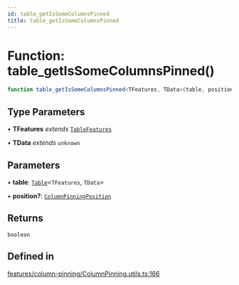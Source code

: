```yaml
---
id: table_getIsSomeColumnsPinned
title: table_getIsSomeColumnsPinned
---
```


# Function: table\_getIsSomeColumnsPinned()

```ts
function table_getIsSomeColumnsPinned<TFeatures, TData>(table, position?): boolean
```

## Type Parameters

• **TFeatures** *extends* [`TableFeatures`](../interfaces/tablefeatures.md)

• **TData** *extends* `unknown`

## Parameters

• **table**: [`Table`](../type-aliases/table.md)\<`TFeatures`, `TData`\>

• **position?**: [`ColumnPinningPosition`](../type-aliases/columnpinningposition.md)

## Returns

`boolean`

## Defined in

[features/column-pinning/ColumnPinning.utils.ts:166](https://github.com/TanStack/table/blob/b1e6b79157b0debc7222660572b06c8b857f4605/packages/table-core/src/features/column-pinning/ColumnPinning.utils.ts#L166)
